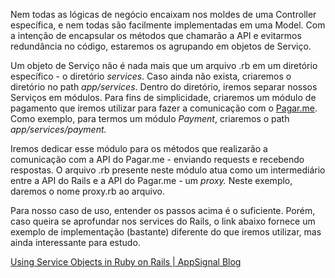 Nem todas as lógicas de negócio encaixam nos moldes de uma Controller específica, e nem todas são facilmente implementadas em uma Model. Com a intenção de encapsular os métodos que chamarão a API e evitarmos redundância no código, estaremos os agrupando em objetos de Serviço. 

Um objeto de Serviço não é nada mais que um arquivo .rb em um diretório específico - o diretório *services*. Caso ainda não exista, criaremos o diretório no path *app/services*. Dentro do diretório, iremos separar nossos Serviços em módulos. Para fins de simplicidade, criaremos um módulo de pagamento que iremos utilizar para fazer a comunicação com o [Pagar.me](http://Pagar.me). Como exemplo, para termos um módulo *Payment*, criaremos o path *app/services/payment.*

Iremos dedicar esse módulo para os métodos que realizarão a comunicação com a API do Pagar.me - enviando requests e recebendo respostas. O arquivo .rb presente neste módulo atua como um intermediário entre a API do Rails e a API do Pagar.me - um *proxy.* Neste exemplo, daremos o nome proxy.rb ao arquivo.

Para nosso caso de uso, entender os passos acima é o suficiente. Porém, caso queira se aprofundar nos services do Rails, o link abaixo fornece um exemplo de implementação (bastante) diferente do que iremos utilizar, mas ainda interessante para estudo.

[Using Service Objects in Ruby on Rails | AppSignal Blog](https://blog.appsignal.com/2020/06/17/using-service-objects-in-ruby-on-rails.html) 